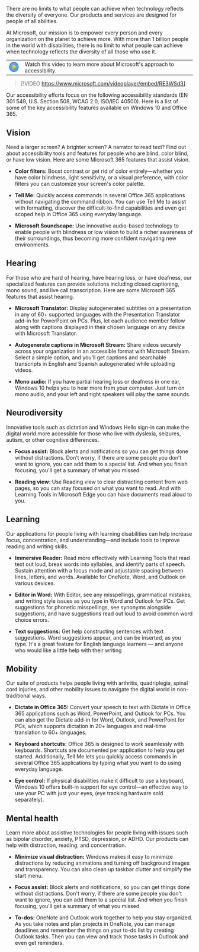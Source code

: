 ﻿There are no limits to what people can achieve when technology reflects the diversity of everyone.  Our products and services are designed for people of all abilities.

At Microsoft, our mission is to empower every person and every organization on the planet to achieve more. With more than 1 billion people in the world with disabilities, there is no limit to what people can achieve when technology reflects the diversity of all those who use it.

|||
| :--- | :--- |
| ![Icon indicating play video](../media/video-icon.png)| Watch this video to learn more about Microsoft's approach to accessibility.|

>[!VIDEO https://www.microsoft.com/videoplayer/embed/RE3WSd3]

Our accessibility efforts focus on the following accessibility standards (EN 301 549, U.S. Section 508, WCAG 2.0, ISO/IEC 40500). Here is a list of some of the key accessibility features available on Windows 10 and Office 365.

## Vision

Need a larger screen? A brighter screen? A narrator to read text? Find out about accessibility tools and features for people who are blind, color blind, or have low vision. Here are some Microsoft 365 features that assist vision.

- **Color filters:** Boost contrast or get rid of color entirely—whether you have color blindness, light sensitivity, or a visual preference, with color filters you can customize your screen's color palette.

- **Tell Me:** Quickly access commands in several Office 365 applications without navigating the command ribbon. You can use Tell Me to assist with formatting, discover the difficult-to-find capabilities and even get scoped help in Office 365 using everyday language.

- **Microsoft Soundscape:** Use innovative audio-based technology to enable people with blindness or low vision to build a richer awareness of their surroundings, thus becoming more confident navigating new environments.

## Hearing

For those who are hard of hearing, have hearing loss, or have deafness, our specialized features can provide solutions including closed captioning, mono sound, and live call transcription. Here are some Microsoft 365 features that assist hearing.

- **Microsoft Translator:** Display autogenerated subtitles on a presentation in any of 60+ supported languages with the Presentation Translator add-in for PowerPoint on PCs. Plus, let each audience member follow along with captions displayed in their chosen language on any device with Microsoft Translator.

- **Autogenerate captions in Microsoft Stream:** Share videos securely across your organization in an accessible format with Microsoft Stream. Select a simple option, and you’ll get captions and searchable transcripts in English and Spanish autogenerated while uploading videos.

- **Mono audio:** If you have partial hearing loss or deafness in one ear, Windows 10 helps you to hear more from your computer. Just turn on mono audio, and your left and right speakers will play the same sounds.

## Neurodiversity

Innovative tools such as dictation and Windows Hello sign-in can make the digital world more accessible for those who live with dyslexia, seizures, autism, or other cognitive differences.

- **Focus assist:** Block alerts and notifications so you can get things done without distractions. Don’t worry, if there are some people you don’t want to ignore, you can add them to a special list. And when you finish focusing, you'll get a summary of what you missed.

- **Reading view:** Use Reading view to clear distracting content from web pages, so you can stay focused on what you want to read. And with Learning Tools in Microsoft Edge you can have documents read aloud to you.

## Learning

Our applications for people living with learning disabilities can help increase focus, concentration, and understanding—and include tools to improve reading and writing skills.

- **Immersive Reader:** Read more effectively with Learning Tools that read text out loud, break words into syllables, and identify parts of speech. Sustain attention with a focus mode and adjustable spacing between lines, letters, and words. Available for OneNote, Word, and Outlook on various devices.

- **Editor in Word:** With Editor, see any misspellings, grammatical mistakes, and writing style issues as you type in Word and Outlook for PCs. Get suggestions for phonetic misspellings, see synonyms alongside suggestions, and have suggestions read out loud to avoid common word choice errors.

- **Text suggestions:** Get help constructing sentences with text suggestions. Word suggestions appear, and can be inserted, as you type. It's a great feature for English language learners — and anyone who would like a little help with their writing

## Mobility

Our suite of products helps people living with arthritis, quadriplegia, spinal cord injuries, and other mobility issues to navigate the digital world in non-traditional ways.

- **Dictate in Office 365:** Convert your speech to text with Dictate in Office 365 applications such as Word, PowerPoint, and Outlook for PCs. You can also get the Dictate add-in for Word, Outlook, and PowerPoint for PCs, which supports dictation in 20+ languages and real-time translation to 60+ languages.

- **Keyboard shortcuts:** Office 365 is designed to work seamlessly with keyboards. Shortcuts are documented per application to help you get started. Additionally, Tell Me lets you quickly access commands in several Office 365 applications by typing what you want to do using everyday language.

- **Eye control:** If physical disabilities make it difficult to use a keyboard, Windows 10 offers built-in support for eye control—an effective way to use your PC with just your eyes, (eye tracking hardware sold separately).

## Mental health

Learn more about assistive technologies for people living with issues such as bipolar disorder, anxiety, PTSD, depression, or ADHD. Our products can help with distraction, reading, and concentration.

- **Minimize visual distraction:** Windows makes it easy to minimize distractions by reducing animations and turning off background images and transparency. You can also clean up taskbar clutter and simplify the start menu.

- **Focus assist:**  Block alerts and notifications, so you can get things done without distractions. Don't worry, if there are some people you don't want to ignore, you can add them to a special list. And when you finish focusing, you'll get a summary of what you missed.

- **To-dos:**  OneNote and Outlook work together to help you stay organized. As you take notes and plan projects in OneNote, you can manage deadlines and remember the things on your to-do list by creating Outlook tasks. Then you can view and track those tasks in Outlook and even get reminders.

